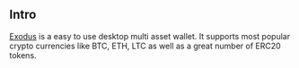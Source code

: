 ## Intro

[Exodus][exodus] is a easy to use desktop multi asset wallet. It supports most popular crypto currencies like BTC, ETH, LTC as well as a great number of ERC20 tokens.

[bc]: https://bitfalls.com/2017/08/20/blockchain-explained-blockchain-works/
[exodus]: https://exodus.io